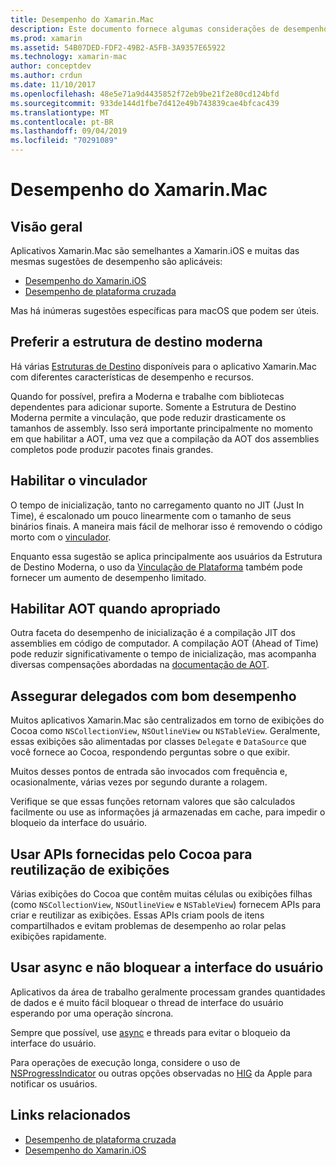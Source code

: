 ```yaml
---
title: Desempenho do Xamarin.Mac
description: Este documento fornece algumas considerações de desempenho para aplicativos Xamarin.Mac. Ele aborda a estrutura de destino moderna, o vinculador, a AOT, os delegados, as APIs Cocoa para reutilização de modos de exibição e o código assíncrono.
ms.prod: xamarin
ms.assetid: 54B07DED-FDF2-49B2-A5FB-3A9357E65922
ms.technology: xamarin-mac
author: conceptdev
ms.author: crdun
ms.date: 11/10/2017
ms.openlocfilehash: 48e5e71a9d4435852f72eb9be21f2e80cd124bfd
ms.sourcegitcommit: 933de144d1fbe7d412e49b743839cae4bfcac439
ms.translationtype: MT
ms.contentlocale: pt-BR
ms.lasthandoff: 09/04/2019
ms.locfileid: "70291089"
---
```

# <a name="xamarinmac-performance"></a>Desempenho do Xamarin.Mac

## <a name="overview"></a>Visão geral

Aplicativos Xamarin.Mac são semelhantes a Xamarin.iOS e muitas das mesmas sugestões de desempenho são aplicáveis:

- [Desempenho do Xamarin.iOS](~/ios/deploy-test/performance.md)
- [Desempenho de plataforma cruzada](~/cross-platform/deploy-test/memory-perf-best-practices.md)

Mas há inúmeras sugestões específicas para macOS que podem ser úteis.

## <a name="prefer-modern-target-framework"></a>Preferir a estrutura de destino moderna

Há várias [Estruturas de Destino](~/mac/platform/target-framework.md) disponíveis para o aplicativo Xamarin.Mac com diferentes características de desempenho e recursos.

Quando for possível, prefira a Moderna e trabalhe com bibliotecas dependentes para adicionar suporte. Somente a Estrutura de Destino Moderna permite a vinculação, que pode reduzir drasticamente os tamanhos de assembly. Isso será importante principalmente no momento em que habilitar a AOT, uma vez que a compilação da AOT dos assemblies completos pode produzir pacotes finais grandes.

## <a name="enable-the-linker"></a>Habilitar o vinculador

O tempo de inicialização, tanto no carregamento quanto no JIT (Just In Time), é escalonado um pouco linearmente com o tamanho de seus binários finais. A maneira mais fácil de melhorar isso é removendo o código morto com o [vinculador](~/mac/deploy-test/linker.md).

Enquanto essa sugestão se aplica principalmente aos usuários da Estrutura de Destino Moderna, o uso da [Vinculação de Plataforma](~/mac/deploy-test/linker.md) também pode fornecer um aumento de desempenho limitado.

## <a name="enable-aot-when-appropriate"></a>Habilitar AOT quando apropriado

Outra faceta do desempenho de inicialização é a compilação JIT dos assemblies em código de computador. A compilação AOT (Ahead of Time) pode reduzir significativamente o tempo de inicialização, mas acompanha diversas compensações abordadas na [documentação de AOT](~/mac/internals/aot.md).

## <a name="ensure-performant-delegates"></a>Assegurar delegados com bom desempenho

Muitos aplicativos Xamarin.Mac são centralizados em torno de exibições do Cocoa como `NSCollectionView`, `NSOutlineView` ou `NSTableView`. Geralmente, essas exibições são alimentadas por classes `Delegate` e `DataSource` que você fornece ao Cocoa, respondendo perguntas sobre o que exibir.

Muitos desses pontos de entrada são invocados com frequência e, ocasionalmente, várias vezes por segundo durante a rolagem.

Verifique se que essas funções retornam valores que são calculados facilmente ou use as informações já armazenadas em cache, para impedir o bloqueio da interface do usuário.

## <a name="use-cocoa-provided-apis-for-reusing-views"></a>Usar APIs fornecidas pelo Cocoa para reutilização de exibições

Várias exibições do Cocoa que contêm muitas células ou exibições filhas (como `NSCollectionView`, `NSOutlineView` e `NSTableView`) fornecem APIs para criar e reutilizar as exibições. Essas APIs criam pools de itens compartilhados e evitam problemas de desempenho ao rolar pelas exibições rapidamente.

## <a name="use-async-and-do-not-block-the-ui"></a>Usar async e não bloquear a interface do usuário

Aplicativos da área de trabalho geralmente processam grandes quantidades de dados e é muito fácil bloquear o thread de interface do usuário esperando por uma operação síncrona.

Sempre que possível, use [async](~/cross-platform/platform/async.md) e threads para evitar o bloqueio da interface do usuário.

Para operações de execução longa, considere o uso de [NSProgressIndicator](https://docs.microsoft.com/samples/xamarin/mac-samples/progressbarexample) ou outras opções observadas no [HIG](https://developer.apple.com/macos/human-interface-guidelines/indicators/progress-indicators/) da Apple para notificar os usuários.


## <a name="related-links"></a>Links relacionados

- [Desempenho de plataforma cruzada](~/cross-platform/deploy-test/memory-perf-best-practices.md)
- [Desempenho do Xamarin.iOS](~/ios/deploy-test/performance.md)
